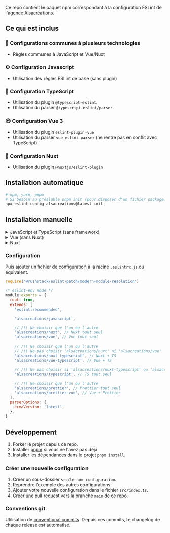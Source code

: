 Ce repo contient le paquet npm correspondant à la configuration ESLint de l'[agence Alsacréations](https://www.alsacreations.fr/).

## Ce qui est inclus

### 🤝 Configurations communes à plusieurs technologies

- Règles communes à JavaScript et Vue/Nuxt

### ⚙️ Configuration Javascript

- Utilisation des règles ESLint de base (sans plugin)

### 💪 Configuration TypeScript

- Utilisation du plugin `@typescript-eslint`.
- Utilisation du <span lang="en">parser</span> `@typescript-eslint/parser`.

### 😎 Configuration Vue 3

- Utilisation du plugin `eslint-plugin-vue`
- Utilisation du <span lang="en">parser</span> `vue-eslint-parser` (ne rentre pas en conflit avec TypeScript)

### 💚 Configuration Nuxt

- Utilisation du plugin `@nuxtjs/eslint-plugin`

## Installation automatique

```sh
# npm, yarn, pnpm
# Si besoin au préalable pnpm init (pour disposer d'un fichier package.json)
npx eslint-config-alsacreations@latest init
```

## Installation manuelle

<details>
  <summary>JavaScript et TypeScript (sans framework)</summary>

### Base

```sh
# npm, yarn, pnpm
npm i --save-dev eslint-config-alsacreations @rushstack/eslint-patch eslint
```

### Avec TS (optionnel)

```sh
# npm, yarn, pnpm
npm i --save-dev typescript
```

### Avec Prettier (optionnel)

```sh
# npm, yarn, pnpm
npm i --save-dev prettier eslint-config-prettier
```

</details>

<details>
  <summary>Vue (sans Nuxt)</summary>
  
### Base

```sh
# npm, yarn, pnpm
npm i --save-dev eslint-config-alsacreations @rushstack/eslint-patch eslint-plugin-vue eslint
```

### Avec TS (optionnel)

```sh
# npm, yarn, pnpm
npm i --save-dev @vue/eslint-config-typescript typescript
```

### Avec Prettier (optionnel)

```sh
# npm, yarn, pnpm
npm i --save-dev prettier @vue/eslint-config-prettier
```

</details>

<details>
  <summary>Nuxt</summary>
  
### Base

```sh
# npm, yarn, pnpm
npm i --save-dev eslint-config-alsacreations @rushstack/eslint-patch @nuxtjs/eslint-config eslint
```

### Avec TS (optionnel)

```sh
# npm, yarn, pnpm
npm i --save-dev @nuxtjs/eslint-config-typescript && npm uninstall @nuxtjs/eslint-config
```

### Avec Prettier (optionnel)

```sh
# npm, yarn, pnpm
npm i --save-dev prettier @vue/eslint-config-prettier
```

</details>

### Configuration

Puis ajouter un fichier de configuration à la racine `.eslintrc.js` ou équivalent.

```js
require('@rushstack/eslint-patch/modern-module-resolution')

/* eslint-env node */
module.exports = {
  root: true,
  extends: [
    'eslint:recommended',

    'alsacreations/javascript',

    // /!\ Ne choisir que l'un ou l'autre
    'alsacreations/nuxt', // Nuxt tout seul
    'alsacreations/vue', // Vue tout seul

    // /!\ Ne choisir que l'un ou l'autre
    // /!\ Ne pas choisir 'alsacreations/nuxt' ni 'alsacreations/vue'
    'alsacreations/nuxt-typescript', // Nuxt + TS
    'alsacreations/vue-typescript', // Vue + TS

    // /!\ Ne pas choisir si 'alsacreations/nuxt-typescript' ou 'alsacreations/vue-typescript' sont utilisés
    'alsacreations/typescript', // TS tout seul

    // /!\ Ne choisir que l'un ou l'autre
    'alsacreations/prettier', // Prettier tout seul
    'alsacreations/prettier-vue', // Vue + Prettier
  ],
  parserOptions: {
    ecmaVersion: 'latest',
  },
}
```

## Développement

1. Forker le projet depuis ce repo.
2. Installer [pnpm](https://pnpm.io/installation) si vous ne l'avez pas déjà.
3. Installer les dépendances dans le projet `pnpm install`.

### Créer une nouvelle configuration

1. Créer un sous-dossier `src/le-nom-configuration`.
2. Reprendre l'exemple des autres configurations.
3. Ajouter votre nouvelle configuration dans le fichier `src/index.ts`.
4. Créer une pull request vers la branche `main` de ce repo.

### Conventions git

Utilisation de [conventional commits](https://www.conventionalcommits.org/en/v1.0.0/). Depuis ces commits, le changelog de chaque release est automatisé.
